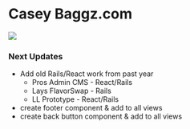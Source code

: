 Casey Baggz.com
================
<img src="https://cloud.githubusercontent.com/assets/4819738/17933175/b025f3b6-69d8-11e6-973c-c4ece3f3b861.png" />


### Next Updates
* Add old Rails/React work from past year
  * Pros Admin CMS - React/Rails
  * Lays FlavorSwap - Rails
  * LL Prototype - React/Rails
* create footer component & add to all views
* create back button component & add to all views

